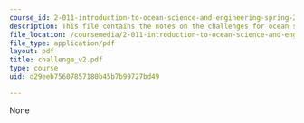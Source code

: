 ```yaml
---
course_id: 2-011-introduction-to-ocean-science-and-engineering-spring-2006
description: This file contains the notes on the challenges for ocean systems design.
file_location: /coursemedia/2-011-introduction-to-ocean-science-and-engineering-spring-2006/d29eeb75607857180b45b7b99727bd49_challenge_v2.pdf
file_type: application/pdf
layout: pdf
title: challenge_v2.pdf
type: course
uid: d29eeb75607857180b45b7b99727bd49

---
```

None